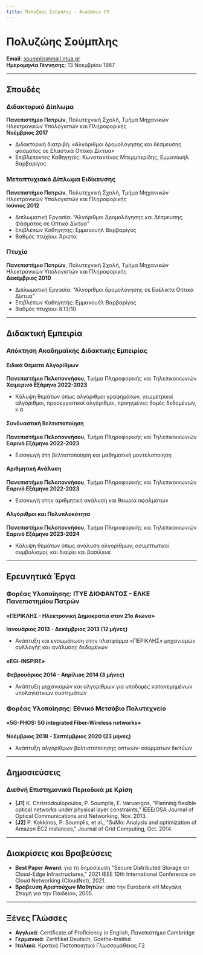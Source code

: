 ```yaml
---
title: Πολυζώης Σούμπλης - Academic CV
---
```


<link rel="stylesheet" href="styles.css">

# Πολυζώης Σούμπλης

**Email**: [soumplis@mail.ntua.gr](mailto:soumplis@mail.ntua.gr)  
**Ημερομηνία Γέννησης**: 13 Νοεμβρίου 1987

---

## Σπουδές

### Διδακτορικό Δίπλωμα  
**Πανεπιστήμιο Πατρών**, Πολυτεχνική Σχολή, Τμήμα Μηχανικών Ηλεκτρονικών Υπολογιστών και Πληροφορικής  
**Νοέμβριος 2017**  
- Διδακτορική διατριβή: «Αλγόριθμοι δρομολόγησης και δέσμευσης φάσματος σε Ελαστικά Οπτικά Δίκτυα»  
- Επιβλέποντες Καθηγητές: Κωνσταντίνος Μπερμπερίδης, Εμμανουήλ Βαρβαρίγος

### Μεταπτυχιακό Δίπλωμα Ειδίκευσης  
**Πανεπιστήμιο Πατρών**, Πολυτεχνική Σχολή, Τμήμα Μηχανικών Ηλεκτρονικών Υπολογιστών και Πληροφορικής  
**Ιούνιος 2012**  
- Διπλωματική Εργασία: “Αλγόριθμοι Δρομολόγησης και Δέσμευσης Φάσματος σε Οπτικά Δίκτυα”  
- Επιβλέπων Καθηγητής: Εμμανουήλ Βαρβαρίγος  
- Βαθμός πτυχίου: Άριστα

### Πτυχίο  
**Πανεπιστήμιο Πατρών**, Πολυτεχνική Σχολή, Τμήμα Μηχανικών Ηλεκτρονικών Υπολογιστών και Πληροφορικής  
**Δεκέμβριος 2010**  
- Διπλωματική Εργασία: “Αλγόριθμοι δρομολόγησης σε Ευέλικτα Οπτικά Δίκτυα”  
- Επιβλέπων Καθηγητής: Εμμανουήλ Βαρβαρίγος  
- Βαθμός πτυχίου: 8.13/10

---

## Διδακτική Εμπειρία

### Απόκτηση Ακαδημαϊκής Διδακτικής Εμπειρίας

#### Ειδικά Θέματα Αλγορίθμων  
**Πανεπιστήμιο Πελοποννήσου**, Τμήμα Πληροφορικής και Τηλεπικοινωνιών  
**Χειμερινό Εξάμηνο 2022-2023**  
- Κάλυψη θεμάτων όπως αλγόριθμοι γραφημάτων, γεωμετρικοί αλγόριθμοι, προσεγγιστικοί αλγόριθμοι, προηγμένες δομές δεδομένων, κ.α.  

#### Συνδυαστική Βελτιστοποίηση  
**Πανεπιστήμιο Πελοποννήσου**, Τμήμα Πληροφορικής και Τηλεπικοινωνιών  
**Εαρινό Εξάμηνο 2022-2023**  
- Εισαγωγή στη βελτιστοποίηση και μαθηματική μοντελοποίηση  

#### Αριθμητική Ανάλυση  
**Πανεπιστήμιο Πελοποννήσου**, Τμήμα Πληροφορικής και Τηλεπικοινωνιών  
**Εαρινό Εξάμηνο 2022-2023**  
- Εισαγωγή στην αριθμητική ανάλυση και θεωρία σφαλμάτων  

#### Αλγόριθμοι και Πολυπλοκότητα  
**Πανεπιστήμιο Πελοποννήσου**, Τμήμα Πληροφορικής και Τηλεπικοινωνιών  
**Εαρινό Εξάμηνο 2023-2024**  
- Κάλυψη θεμάτων όπως ανάλυση αλγορίθμων, ασυμπτωτικοί συμβολισμοί, και διαίρει και βασίλευε  

---

## Ερευνητικά Έργα

### Φορέας Υλοποίησης: ΙΤΥΕ ΔΙΟΦΑΝΤΟΣ - ΕΛΚΕ Πανεπιστημίου Πατρών

#### «ΠΕΡΙΚΛΗΣ - Ηλεκτρονική Δημοκρατία στον 21ο Αιώνα»  
**Ιανουάριος 2013 - Δεκέμβριος 2013 (12 μήνες)**  
- Ανάπτυξη και ενσωμάτωση στην πλατφόρμα «ΠΕΡΙΚΛΗΣ» μηχανισμών συλλογής και ανάλυσης δεδομένων  

#### «EGI-INSPIRE»  
**Φεβρουάριος 2014 - Απρίλιος 2014 (3 μήνες)**  
- Ανάπτυξη μηχανισμών και αλγορίθμων για υποδομές κατανεμημένων υπολογιστικών συστημάτων  

### Φορέας Υλοποίησης: Εθνικό Μετσόβιο Πολυτεχνείο

#### «5G-PHOS: 5G integrated Fiber-Wireless networks»  
**Νοέμβριος 2018 - Σεπτέμβριος 2020 (23 μήνες)**  
- Ανάπτυξη αλγορίθμων βελτιστοποίησης οπτικών-ασύρματων δικτύων  

---

## Δημοσιεύσεις

### Διεθνή Επιστημονικά Περιοδικά με Κρίση

- **[J1]** K. Christodoulopoulos, P. Soumplis, E. Varvarigos, "Planning flexible optical networks under physical layer constraints," IEEE/OSA Journal of Optical Communications and Networking, Nov. 2013.
- **[J2]** P. Kokkinos, P. Soumplis, et al., "SuMo: Analysis and optimization of Amazon EC2 instances," Journal of Grid Computing, Oct. 2014.
  
---

## Διακρίσεις και Βραβεύσεις

- **Best Paper Award**: για τη δημοσίευση "Secure Distributed Storage on Cloud-Edge Infrastructures," 2021 IEEE 10th International Conference on Cloud Networking (CloudNet), 2021.
- **Βράβευση Αριστούχων Μαθητών**: από την Eurobank «Η Μεγάλη Στιγμή για την Παιδεία», 2005.

---

## Ξένες Γλώσσες

- **Αγγλικά**: Certificate of Proficiency in English, Πανεπιστήμιο Cambridge  
- **Γερμανικά**: Zertifikat Deutsch, Goethe-Institut  
- **Ιταλικά**: Κρατικό Πιστοποιητικό Γλωσσομάθειας Γ2
